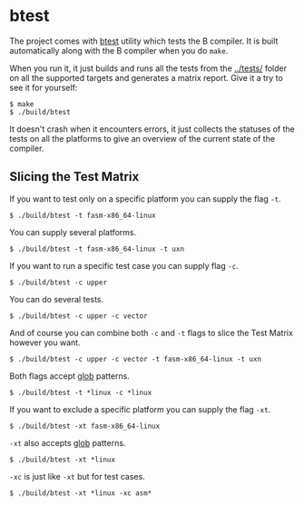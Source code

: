 # btest

The project comes with [btest](../src/btest.rs) utility which tests the B compiler. It is built automatically along with the B compiler when you do `make`.

When you run it, it just builds and runs all the tests from the [../tests/](./tests/) folder on all the supported targets and generates a matrix report. Give it a try to see it for yourself:

```
$ make
$ ./build/btest
```

It doesn't crash when it encounters errors, it just collects the statuses of the tests on all the platforms to give an overview of the current state of the compiler.

## Slicing the Test Matrix

If you want to test only on a specific platform you can supply the flag `-t`.

```console
$ ./build/btest -t fasm-x86_64-linux
```

You can supply several platforms.

```console
$ ./build/btest -t fasm-x86_64-linux -t uxn
```

If you want to run a specific test case you can supply flag `-c`.

```console
$ ./build/btest -c upper
```

You can do several tests.

```console
$ ./build/btest -c upper -c vector
```

And of course you can combine both `-c` and `-t` flags to slice the Test Matrix however you want.

```console
$ ./build/btest -c upper -c vector -t fasm-x86_64-linux -t uxn
```

Both flags accept [glob](https://en.wikipedia.org/wiki/Glob_(programming)) patterns.

```console
$ ./build/btest -t *linux -c *linux
```

If you want to exclude a specific platform you can supply the flag `-xt`.

```console
$ ./build/btest -xt fasm-x86_64-linux
```

`-xt` also accepts [glob](https://en.wikipedia.org/wiki/Glob_(programming)) patterns.

```console
$ ./build/btest -xt *linux
```

`-xc` is just like `-xt` but for test cases.

```console
$ ./build/btest -xt *linux -xc asm*
```
